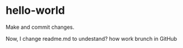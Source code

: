 # hello-world
Make and commit changes.

Now, I change readme.md to undestand? how work brunch in GitHub
